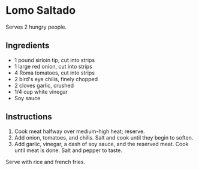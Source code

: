 # Lomo Saltado

Serves 2 hungry people.

## Ingredients

- 1 pound sirloin tip, cut into strips
- 1 large red onion, cut into strips
- 4 Roma tomatoes, cut into strips
- 2 bird's eye chilis, finely chopped
- 2 cloves garlic, crushed
- 1/4 cup white vinegar
- Soy sauce

## Instructions

1. Cook meat halfway over medium-high heat; reserve.
2. Add onion, tomatoes, and chilis. Salt and cook until they begin to soften.
3. Add garlic, vinegar, a dash of soy sauce, and the reserved meat. Cook until meat is done. Salt and pepper to taste.

Serve with rice and french fries.
